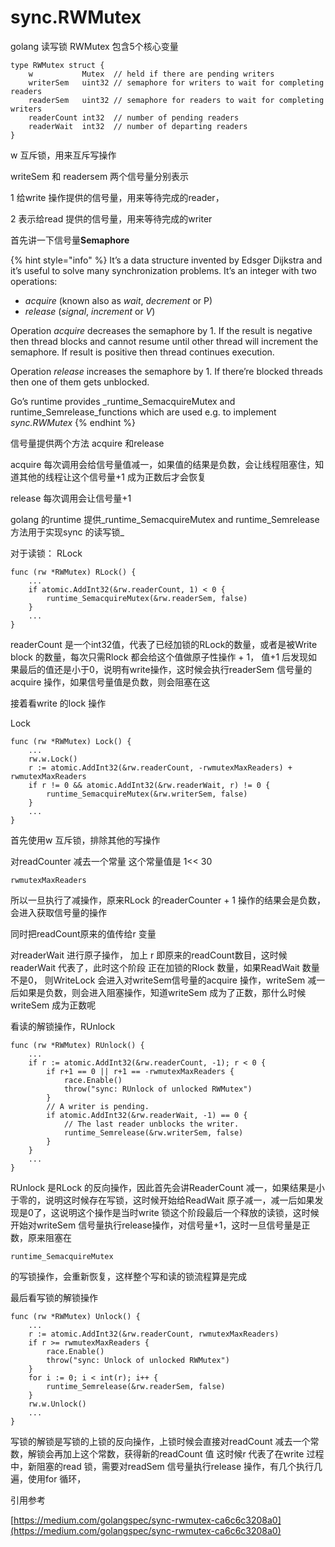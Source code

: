 # sync.RWMutex

golang 读写锁 RWMutex 包含5个核心变量

```text
type RWMutex struct {
	w           Mutex  // held if there are pending writers
	writerSem   uint32 // semaphore for writers to wait for completing readers
	readerSem   uint32 // semaphore for readers to wait for completing writers
	readerCount int32  // number of pending readers
	readerWait  int32  // number of departing readers
}
```

w 互斥锁，用来互斥写操作

writeSem 和 readersem 两个信号量分别表示 

1 给write 操作提供的信号量，用来等待完成的reader， 

2 表示给read 提供的信号量，用来等待完成的writer

首先讲一下信号量**Semaphore**

{% hint style="info" %}
It’s a data structure invented by Edsger Dijkstra and it’s useful to solve many synchronization problems. It’s an integer with two operations:

* _acquire_ \(known also as _wait_, _decrement_ or P\)
* _release_ \(_signal_, _increment_ or _V_\)

Operation _acquire_ decreases the semaphore by 1. If the result is negative then thread blocks and cannot resume until other thread will increment the semaphore. If result is positive then thread continues execution.

Operation _release_ increases the semaphore by 1. If there’re blocked threads then one of them gets unblocked.

Go’s runtime provides _runtime\_SemacquireMutex and runtime\_Semrelease_functions which are used e.g. to implement _sync.RWMutex_
{% endhint %}

信号量提供两个方法 acquire 和release

acquire 每次调用会给信号量值减一，如果值的结果是负数，会让线程阻塞住，知道其他的线程让这个信号量+1 成为正数后才会恢复

release 每次调用会让信号量+1

golang 的runtime 提供_runtime\_SemacquireMutex and runtime\_Semrelease 方法用于实现sync 的读写锁_

对于读锁： RLock



```text
func (rw *RWMutex) RLock() {
    ...
    if atomic.AddInt32(&rw.readerCount, 1) < 0 {    
        runtime_SemacquireMutex(&rw.readerSem, false)
    }
    ...
}
```

readerCount 是一个int32值，代表了已经加锁的RLock的数量，或者是被Write block 的数量，每次只需Rlock 都会给这个值做原子性操作 + 1， 值+1 后发现如果最后的值还是小于0，说明有write操作，这时候会执行readerSem 信号量的acquire 操作，如果信号量值是负数，则会阻塞在这

接着看write 的lock 操作

Lock



```text
func (rw *RWMutex) Lock() {
    ...
    rw.w.Lock()
    r := atomic.AddInt32(&rw.readerCount, -rwmutexMaxReaders) + rwmutexMaxReaders
    if r != 0 && atomic.AddInt32(&rw.readerWait, r) != 0 {     
        runtime_SemacquireMutex(&rw.writerSem, false)
    }
    ...
}
```

首先使用w 互斥锁，排除其他的写操作

对readCounter 减去一个常量 这个常量值是 1&lt;&lt; 30

```text
rwmutexMaxReaders
```

所以一旦执行了减操作，原来RLock 的readerCounter + 1 操作的结果会是负数，会进入获取信号量的操作

同时把readCount原来的值传给r 变量

对readerWait 进行原子操作， 加上 r 即原来的readCount数目，这时候readerWait 代表了，此时这个阶段 正在加锁的Rlock 数量，如果ReadWait 数量不是0， 则WriteLock 会进入对writeSem信号量的acquire 操作，writeSem 减一后如果是负数，则会进入阻塞操作，知道writeSem 成为了正数，那什么时候writeSem 成为正数呢

看读的解锁操作，RUnlock



```text
func (rw *RWMutex) RUnlock() {
    ...
    if r := atomic.AddInt32(&rw.readerCount, -1); r < 0 {
        if r+1 == 0 || r+1 == -rwmutexMaxReaders {
            race.Enable()
            throw("sync: RUnlock of unlocked RWMutex")
        }
        // A writer is pending.
        if atomic.AddInt32(&rw.readerWait, -1) == 0 {
            // The last reader unblocks the writer.       
            runtime_Semrelease(&rw.writerSem, false)
        }
    }
    ...
}
```



RUnlock 是RLock 的反向操作，因此首先会讲ReaderCount 减一，如果结果是小于零的，说明这时候存在写锁，这时候开始给ReadWait 原子减一，减一后如果发现是0了，这说明这个操作是当时write 锁这个阶段最后一个释放的读锁，这时候开始对writeSem 信号量执行release操作，对信号量+1，这时一旦信号量是正数，原来阻塞在

```text
runtime_SemacquireMutex
```

的写锁操作，会重新恢复，这样整个写和读的锁流程算是完成



最后看写锁的解锁操作



```text
func (rw *RWMutex) Unlock() {
    ...
    r := atomic.AddInt32(&rw.readerCount, rwmutexMaxReaders)
    if r >= rwmutexMaxReaders {
        race.Enable()
        throw("sync: Unlock of unlocked RWMutex")
    }
    for i := 0; i < int(r); i++ {
        runtime_Semrelease(&rw.readerSem, false)
    }
    rw.w.Unlock()
    ...
}
```

写锁的解锁是写锁的上锁的反向操作，上锁时候会直接对readCount 减去一个常数，解锁会再加上这个常数，获得新的readCount 值 这时候r 代表了在write 过程中，新阻塞的read 锁，需要对readSem 信号量执行release 操作，有几个执行几遍，使用for 循环， 



引用参考

[https://medium.com/golangspec/sync-rwmutex-ca6c6c3208a0](https://medium.com/golangspec/sync-rwmutex-ca6c6c3208a0)

